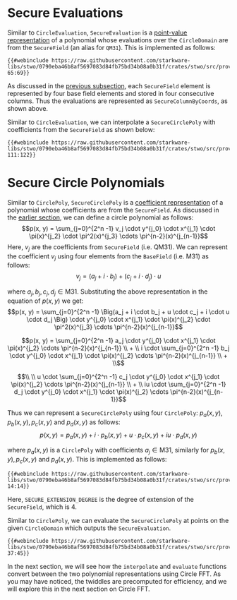 # Secure Evaluations

Similar to `CircleEvaluation`, `SecureEvaluation` is a [point-value representation](./evals-and-poly.md#point-value-representation) of a polynomial whose evaluations over the `CircleDomain` are from the `SecureField` (an alias for `QM31`). This is implemented as follows:

```rust,no_run,noplayground
{{#webinclude https://raw.githubusercontent.com/starkware-libs/stwo/0790eba46b8af5697083d84fb75bd34b08a0b31f/crates/stwo/src/prover/poly/circle/secure_poly.rs 65:69}}
```

As discussed in the [previous subsection](./columns.md#secure-field-columns), each `SecureField` element is represented by four base field elements and stored in four consecutive columns. Thus the evaluations are represented as `SecureColumnByCoords`, as shown above. 

Similar to `CircleEvaluation`, we can interpolate a `SecureCirclePoly` with coefficients from the `SecureField` as shown below:

```rust,no_run,noplayground
{{#webinclude https://raw.githubusercontent.com/starkware-libs/stwo/0790eba46b8af5697083d84fb75bd34b08a0b31f/crates/stwo/src/prover/poly/circle/secure_poly.rs 111:122}}
```

# Secure Circle Polynomials

Similar to `CirclePoly`, `SecureCirclePoly` is a [coefficient representation](./evals-and-poly.md#coefficient-representation) of a polynomial whose coefficients are from the `SecureField`. As discussed in the [earlier section](./evals-and-poly.md#eq-circle-poly), we can define a circle polynomial as follows:
$$p(x, y) = \sum_{j=0}^{2^n -1} v_j \cdot y^{j_0} \cdot x^{j_1} \cdot \pi(x)^{j_2} \cdot \pi^2(x)^{j_3} \cdots \pi^{n-2}(x)^{j_{n-1}}$$
Here, $v_j$ are the coefficients from `SecureField` (i.e. $\mathsf{QM31}$). We can represent the coefficient $v_j$ using four elements from the `BaseField` (i.e. $\mathsf{M31}$) as follows:
$$v_j = (a_j + i \cdot b_j) + (c_j + i \cdot d_j) \cdot u$$

where $a_j, b_j, c_j, d_j \in \mathsf{M31}$. Substituting the above representation in the equation of $p(x, y)$ we get:
$$p(x, y) = \sum_{j=0}^{2^n -1} \Big(a_j + i \cdot b_j + u \cdot c_j + i \cdot u \cdot d_j \Big) \cdot y^{j_0} \cdot x^{j_1} \cdot \pi(x)^{j_2} \cdot \pi^2(x)^{j_3} \cdots \pi^{n-2}(x)^{j_{n-1}}$$

$$p(x, y) = \sum_{j=0}^{2^n -1} a_j \cdot y^{j_0} \cdot x^{j_1} \cdot \pi(x)^{j_2} \cdots \pi^{n-2}(x)^{j_{n-1}} \\ + \\ i \cdot \sum_{j=0}^{2^n -1} b_j \cdot y^{j_0} \cdot x^{j_1} \cdot \pi(x)^{j_2} \cdots \pi^{n-2}(x)^{j_{n-1}} \\ + \\$$

$$\\ \\ u \cdot \sum_{j=0}^{2^n -1} c_j \cdot y^{j_0} \cdot x^{j_1} \cdot \pi(x)^{j_2} \cdots \pi^{n-2}(x)^{j_{n-1}} \\ + \\ iu \cdot \sum_{j=0}^{2^n -1} d_j \cdot y^{j_0} \cdot x^{j_1} \cdot \pi(x)^{j_2} \cdots \pi^{n-2}(x)^{j_{n-1}}$$

Thus we can represent a `SecureCirclePoly` using four `CirclePoly`: $p_a(x, y), p_b(x, y), p_c(x, y)$ and $p_d(x, y)$ as follows:
$$p(x, y) = p_a(x, y) + i \cdot p_b(x, y) + u \cdot p_c(x, y) + iu \cdot p_d(x, y)$$

where $p_a(x,y)$ is a `CirclePoly` with coefficients $a_j \in \mathsf{M31}$, similarly for $p_b(x, y), p_c(x, y)$ and $p_d(x, y)$. This is implemented as follows:

<!-- TODO: Add a figure or example to explain this implementation. -->

```rust,no_run,noplayground
{{#webinclude https://raw.githubusercontent.com/starkware-libs/stwo/0790eba46b8af5697083d84fb75bd34b08a0b31f/crates/stwo/src/prover/poly/circle/secure_poly.rs 14:14}}
```

Here, `SECURE_EXTENSION_DEGREE` is the degree of extension of the `SecureField`, which is 4.

Similar to `CirclePoly`, we can evaluate the `SecureCirclePoly` at points on the given `CircleDomain` which outputs the `SecureEvaluation`.

```rust,no_run,noplayground
{{#webinclude https://raw.githubusercontent.com/starkware-libs/stwo/0790eba46b8af5697083d84fb75bd34b08a0b31f/crates/stwo/src/prover/poly/circle/secure_poly.rs 37:45}}
```

In the next section, we will see how the `interpolate` and `evaluate` functions convert between the two polynomial representations using Circle FFT. As you may have noticed, the twiddles are precomputed for efficiency, and we will explore this in the next section on Circle FFT.